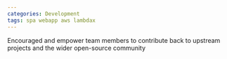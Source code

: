 ```yaml
---
categories: Development
tags: spa webapp aws lambdax
---
```



Encouraged and empower team members to contribute back to upstream projects and the wider open-source community


